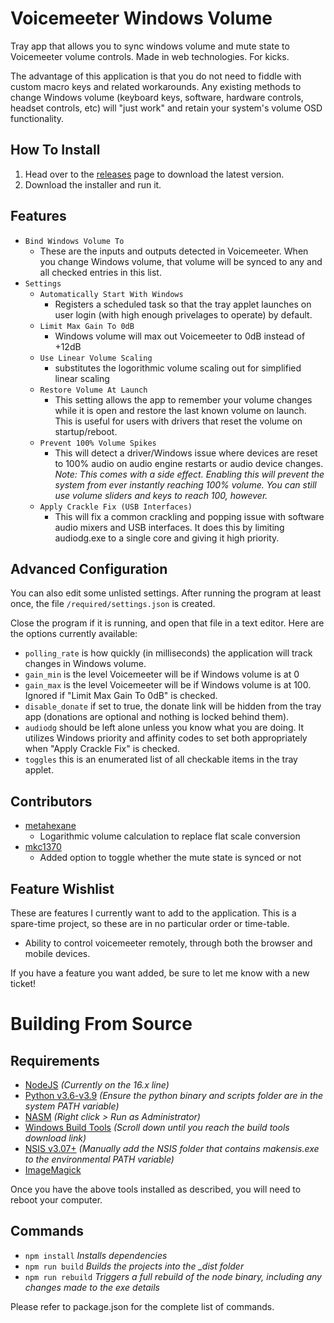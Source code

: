 # Voicemeeter Windows Volume

Tray app that allows you to sync windows volume and mute state to Voicemeeter volume controls. Made in web technologies. For kicks.

The advantage of this application is that you do not need to fiddle with custom macro keys and related workarounds. Any existing methods to change Windows volume (keyboard keys, software, hardware controls, headset controls, etc) will "just work" and retain your system's volume OSD functionality.

## How To Install

1. Head over to the [releases](https://github.com/Frosthaven/voicemeeter-windows-volume/releases/) page to download the latest version.
2. Download the installer and run it.

## Features

-   `Bind Windows Volume To`
    -   These are the inputs and outputs detected in Voicemeeter. When you change Windows volume, that volume will be synced to any and all checked entries in this list.
-   `Settings`
    -   `Automatically Start With Windows`
        -   Registers a scheduled task so that the tray applet launches on user login (with high enough privelages to operate) by default.
    -   `Limit Max Gain To 0dB`
        -   Windows volume will max out Voicemeeter to 0dB instead of +12dB
    -   `Use Linear Volume Scaling`
        -   substitutes the logorithmic volume scaling out for simplified linear scaling
    -   `Restore Volume At Launch`
        -   This setting allows the app to remember your volume changes while it is open and restore the last known volume on launch. This is useful for users with drivers that reset the volume on startup/reboot.
    -   `Prevent 100% Volume Spikes`
        -   This will detect a driver/Windows issue where devices are reset to 100% audio on audio engine restarts or audio device changes. _Note: This comes with a side effect. Enabling this will prevent the system from ever instantly reaching 100% volume. You can still use volume sliders and keys to reach 100, however._
    -   `Apply Crackle Fix (USB Interfaces)`
        -   This will fix a common crackling and popping issue with software audio mixers and USB interfaces. It does this by limiting audiodg.exe to a single core and giving it high priority.

## Advanced Configuration

You can also edit some unlisted settings. After running the program at least once, the file `/required/settings.json` is created.

Close the program if it is running, and open that file in a text editor. Here are the options currently available:

-   `polling_rate` is how quickly (in milliseconds) the application will track changes in Windows volume.
-   `gain_min` is the level Voicemeeter will be if Windows volume is at 0
-   `gain_max` is the level Voicemeeter will be if Windows volume is at 100. Ignored if "Limit Max Gain To 0dB" is checked.
-   `disable_donate` if set to true, the donate link will be hidden from the tray app (donations are optional and nothing is locked behind them).
-   `audiodg` should be left alone unless you know what you are doing. It utilizes Windows priority and affinity codes to set both appropriately when "Apply Crackle Fix" is checked.
-   `toggles` this is an enumerated list of all checkable items in the tray applet.

## Contributors

-   [metahexane](https://github.com/metahexane)
    -   Logarithmic volume calculation to replace flat scale conversion
-   [mkc1370](https://github.com/mkc1370)
    -   Added option to toggle whether the mute state is synced or not

## Feature Wishlist

These are features I currently want to add to the application. This is a spare-time project, so these are in no particular order or time-table.

-   Ability to control voicemeeter remotely, through both the browser and mobile devices.

If you have a feature you want added, be sure to let me know with a new ticket!

# Building From Source

## Requirements

-   [NodeJS](https://nodejs.org/) _(Currently on the 16.x line)_
-   [Python v3.6-v3.9](https://www.python.org/downloads/) _(Ensure the python binary and scripts folder are in the system PATH variable)_
-   [NASM](https://www.nasm.us/pub/nasm/releasebuilds/2.15.04/) _(Right click > Run as Administrator)_
-   [Windows Build Tools](https://visualstudio.microsoft.com/downloads/?q=build+tools) _(Scroll down until you reach the build tools download link)_
-   [NSIS v3.07+](https://nsis.sourceforge.io/Download) _(Manually add the NSIS folder that contains makensis.exe to the environmental PATH variable)_
-   [ImageMagick](https://imagemagick.org/script/download.php#windows)

Once you have the above tools installed as described, you will need to reboot your computer.

## Commands

-   `npm install` _Installs dependencies_
-   `npm run build` _Builds the projects into the \_dist folder_
-   `npm run rebuild` _Triggers a full rebuild of the node binary, including any changes made to the exe details_

Please refer to package.json for the complete list of commands.
